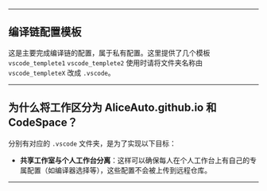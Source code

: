 
---

## **编译链配置模板**

这是主要完成编译链的配置，属于私有配置。这里提供了几个模板
`vscode_templete1`
`vscode_templete2`
使用时请将文件夹名称由 `vscode_templeteX` 改成 `.vscode`。

---

## **为什么将工作区分为 AliceAuto.github.io 和 CodeSpace？**

分别有对应的 `.vscode` 文件夹，是为了实现以下目标：

- **共享工作室与个人工作台分离**：这样可以确保每人在个人工作台上有自己的专属配置（如编译器选择等），这些配置不会被上传到远程仓库。
  
---

